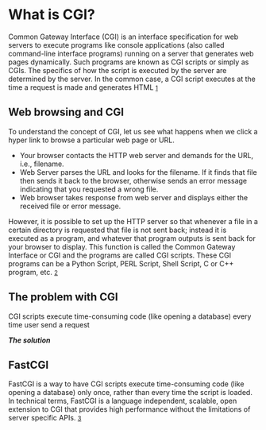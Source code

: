 # What is CGI?

Common Gateway Interface (CGI) is an interface specification for web servers to execute programs like console applications (also called command-line interface programs) running on a server that generates web pages dynamically. Such programs are known as CGI scripts or simply as CGIs. The specifics of how the script is executed by the server are determined by the server. In the common case, a CGI script executes at the time a request is made and generates HTML
<small>[1](https://en.wikipedia.org/wiki/Common_Gateway_Interface)</small>


## Web browsing and CGI

To understand the concept of CGI, let us see what happens when we click a hyper link to browse a particular web page or URL.

*   Your browser contacts the HTTP web server and demands for the URL, i.e., filename.
*   Web Server parses the URL and looks for the filename. If it finds that file then sends it back to the browser, otherwise sends an error message indicating that you requested a wrong file.
*   Web browser takes response from web server and displays either the received file or error message.

However, it is possible to set up the HTTP server so that whenever a file in a certain directory is requested that file is not sent back; instead it is executed as a program, and whatever that program outputs is sent back for your browser to display. This function is called the Common Gateway Interface or CGI and the programs are called CGI scripts. These CGI programs can be a Python Script, PERL Script, Shell Script, C or C++ program, etc.
<small>[2](https://www.tutorialspoint.com/python/python_cgi_programming.htm)</small>

## The problem with CGI

CGI scripts execute time-consuming code (like opening a database) every time user send a request


***The solution***

## FastCGI

FastCGI is a way to have CGI scripts execute time-consuming code (like opening a database) only once, rather than every time the script is loaded. In technical terms, FastCGI is a language independent, scalable, open extension to CGI that provides high performance without the limitations of server specific APIs.
<small>[3](https://help.dreamhost.com/hc/en-us/articles/217298967-FastCGI-overview)</small>

